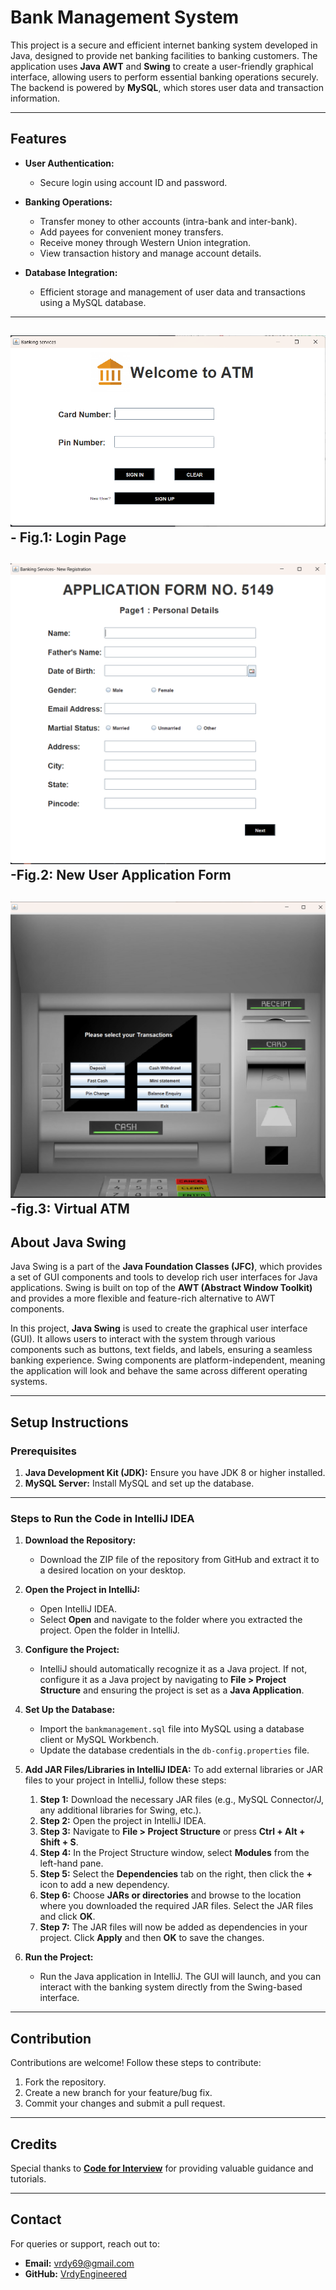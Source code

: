 # Bank Management System

This project is a secure and efficient internet banking system developed in Java, designed to provide net banking facilities to banking customers. The application uses **Java AWT** and **Swing** to create a user-friendly graphical interface, allowing users to perform essential banking operations securely. The backend is powered by **MySQL**, which stores user data and transaction information.

---

## Features

- **User Authentication:**
  - Secure login using account ID and password.

- **Banking Operations:**
  - Transfer money to other accounts (intra-bank and inter-bank).
  - Add payees for convenient money transfers.
  - Receive money through Western Union integration.
  - View transaction history and manage account details.

- **Database Integration:**
  - Efficient storage and management of user data and transactions using a MySQL database.

---
![Alt Text](Bank_management_system/Screenshots/LoginPage.png)
        - Fig.1: Login Page
---
![Alt Text](Bank_management_system/Screenshots/NewUser.png)
    -Fig.2: New User Application Form
---
![Alt Text](Bank_management_system/Screenshots/ATM.png)
      -fig.3:  Virtual ATM 
---

## About Java Swing

Java Swing is a part of the **Java Foundation Classes (JFC)**, which provides a set of GUI components and tools to develop rich user interfaces for Java applications. Swing is built on top of the **AWT (Abstract Window Toolkit)** and provides a more flexible and feature-rich alternative to AWT components.

In this project, **Java Swing** is used to create the graphical user interface (GUI). It allows users to interact with the system through various components such as buttons, text fields, and labels, ensuring a seamless banking experience. Swing components are platform-independent, meaning the application will look and behave the same across different operating systems.

---

## Setup Instructions

### Prerequisites

1. **Java Development Kit (JDK):** Ensure you have JDK 8 or higher installed.
2. **MySQL Server:** Install MySQL and set up the database.

---

### Steps to Run the Code in IntelliJ IDEA

1. **Download the Repository:**
   - Download the ZIP file of the repository from GitHub and extract it to a desired location on your desktop.

2. **Open the Project in IntelliJ:**
   - Open IntelliJ IDEA.
   - Select **Open** and navigate to the folder where you extracted the project. Open the folder in IntelliJ.

3. **Configure the Project:**
   - IntelliJ should automatically recognize it as a Java project. If not, configure it as a Java project by navigating to **File > Project Structure** and ensuring the project is set as a **Java Application**.

4. **Set Up the Database:**
   - Import the `bankmanagement.sql` file into MySQL using a database client or MySQL Workbench.
   - Update the database credentials in the `db-config.properties` file.

5. **Add JAR Files/Libraries in IntelliJ IDEA:**
   To add external libraries or JAR files to your project in IntelliJ, follow these steps:

   1. **Step 1:** Download the necessary JAR files (e.g., MySQL Connector/J, any additional libraries for Swing, etc.).
   2. **Step 2:** Open the project in IntelliJ IDEA.
   3. **Step 3:** Navigate to **File > Project Structure** or press **Ctrl + Alt + Shift + S**.
   4. **Step 4:** In the Project Structure window, select **Modules** from the left-hand pane.
   5. **Step 5:** Select the **Dependencies** tab on the right, then click the **+** icon to add a new dependency.
   6. **Step 6:** Choose **JARs or directories** and browse to the location where you downloaded the required JAR files. Select the JAR files and click **OK**.
   7. **Step 7:** The JAR files will now be added as dependencies in your project. Click **Apply** and then **OK** to save the changes.

6. **Run the Project:**
   - Run the Java application in IntelliJ. The GUI will launch, and you can interact with the banking system directly from the Swing-based interface.

---

## Contribution

Contributions are welcome! Follow these steps to contribute:

1. Fork the repository.
2. Create a new branch for your feature/bug fix.
3. Commit your changes and submit a pull request.

---

## Credits

Special thanks to **[Code for Interview](https://www.youtube.com/playlist?list=PL_6klLfS1WqE1-_MJgZiJqAaccjLGHh0H)** for providing valuable guidance and tutorials.

---

## Contact

For queries or support, reach out to:

- **Email:** [vrdy69@gmail.com](mailto:vrdy69@gmail.com)
- **GitHub:** [VrdyEngineered](https://github.com/VrdyEngineered)
